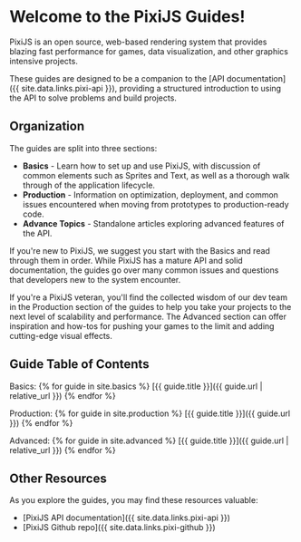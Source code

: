 ---
---
# Welcome to the PixiJS Guides!

PixiJS is an open source, web-based rendering system that provides blazing fast 
performance for games, data visualization, and other graphics intensive projects.

These guides are designed to be a companion to the [API documentation]({{ site.data.links.pixi-api }}), providing a 
structured introduction to using the API to solve problems and build projects.

## Organization

The guides are split into three sections:

* **Basics** - Learn how to set up and use PixiJS, with discussion of common elements such as Sprites and Text, as well as a thorough walk through of the application lifecycle. 
* **Production** - Information on optimization, deployment, and common issues encountered when moving from prototypes to production-ready code.
* **Advance Topics** - Standalone articles exploring advanced features of the API.

If you're new to PixiJS, we suggest you start with the Basics and read through them in order.  While PixiJS has a mature API and solid documentation, the guides go over many common issues and questions that developers new to the system encounter.

If you're a PixiJS veteran, you'll find the collected wisdom of our dev team in the Production section of the guides to help you take your projects to the next level of scalability and performance.  The Advanced section can offer inspiration and how-tos for pushing your games to the limit and adding cutting-edge visual effects.

## Guide Table of Contents

Basics:
{% for guide in site.basics %}
  [{{ guide.title }}]({{ guide.url | relative_url }})
{% endfor %}

Production:
{% for guide in site.production %}
  [{{ guide.title }}]({{ guide.url }})
{% endfor %}

Advanced:
{% for guide in site.advanced %}
  [{{ guide.title }}]({{ guide.url | relative_url }})
{% endfor %}

## Other Resources

As you explore the guides, you may find these resources valuable:

* [PixiJS API documentation]({{ site.data.links.pixi-api }})
* [PixiJS Github repo]({{ site.data.links.pixi-github }})

